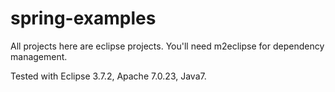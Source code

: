 spring-examples
===============

All projects here are eclipse projects. You'll need m2eclipse for dependency management.

Tested with Eclipse 3.7.2, Apache 7.0.23, Java7.
